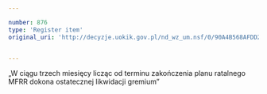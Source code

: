 ```yaml
---

number: 876
type: 'Register item'
original_uri: 'http://decyzje.uokik.gov.pl/nd_wz_um.nsf/0/90A4B568AFDD2275C12572DD00329718?OpenDocument'


---
```


„W ciągu trzech miesięcy licząc od terminu zakończenia planu ratalnego MFRR dokona ostatecznej likwidacji gremium”
